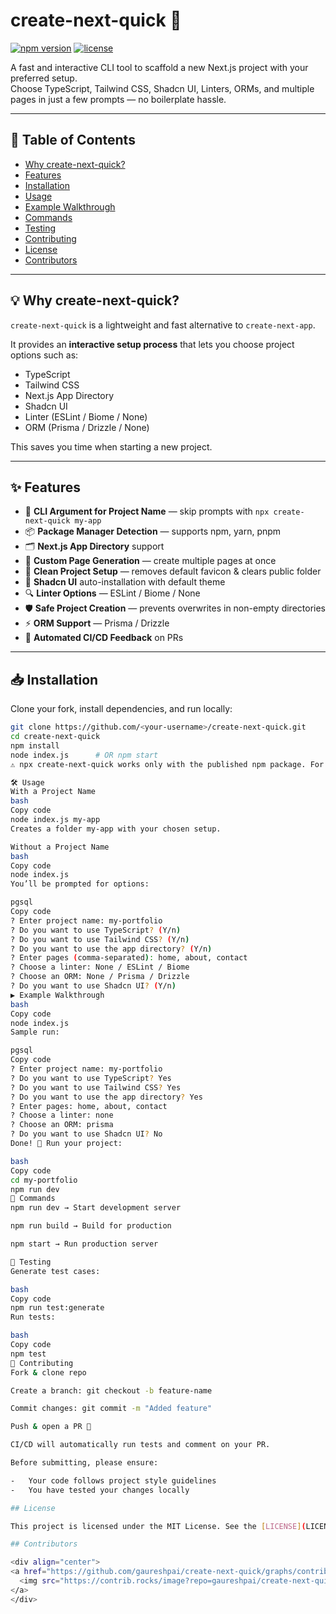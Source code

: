# create-next-quick 🚀

[![npm version](https://img.shields.io/npm/v/create-next-quick.svg)](https://www.npmjs.com/package/create-next-quick)
[![license](https://img.shields.io/github/license/gaureshpai/create-next-quick.svg)](./LICENSE)

A fast and interactive CLI tool to scaffold a new Next.js project with your preferred setup.  
Choose TypeScript, Tailwind CSS, Shadcn UI, Linters, ORMs, and multiple pages in just a few prompts — no boilerplate hassle.

---

## 📑 Table of Contents

- [Why create-next-quick?](#-why-create-next-quick)
- [Features](#-features)
- [Installation](#-installation)
- [Usage](#-usage)
- [Example Walkthrough](#-example-walkthrough)
- [Commands](#-commands)
- [Testing](#-testing)
- [Contributing](#-contributing)
- [License](#-license)
- [Contributors](#-contributors)

---

## 💡 Why create-next-quick?

`create-next-quick` is a lightweight and fast alternative to `create-next-app`.

It provides an **interactive setup process** that lets you choose project options such as:

- TypeScript
- Tailwind CSS
- Next.js App Directory
- Shadcn UI
- Linter (ESLint / Biome / None)
- ORM (Prisma / Drizzle / None)

This saves you time when starting a new project.

---

## ✨ Features

- 🎯 **CLI Argument for Project Name** — skip prompts with `npx create-next-quick my-app`
- 📦 **Package Manager Detection** — supports npm, yarn, pnpm
- 🗂️ **Next.js App Directory** support
- 📑 **Custom Page Generation** — create multiple pages at once
- 🧹 **Clean Project Setup** — removes default favicon & clears public folder
- 🎨 **Shadcn UI** auto-installation with default theme
- 🔍 **Linter Options** — ESLint / Biome / None
- 🛡 **Safe Project Creation** — prevents overwrites in non-empty directories
- ⚡ **ORM Support** — Prisma / Drizzle
- 🔄 **Automated CI/CD Feedback** on PRs

---

## 📥 Installation

Clone your fork, install dependencies, and run locally:

```bash
git clone https://github.com/<your-username>/create-next-quick.git
cd create-next-quick
npm install
node index.js      # OR npm start
⚠️ npx create-next-quick works only with the published npm package. For your fork, use the commands above.

🛠 Usage
With a Project Name
bash
Copy code
node index.js my-app
Creates a folder my-app with your chosen setup.

Without a Project Name
bash
Copy code
node index.js
You’ll be prompted for options:

pgsql
Copy code
? Enter project name: my-portfolio
? Do you want to use TypeScript? (Y/n)
? Do you want to use Tailwind CSS? (Y/n)
? Do you want to use the app directory? (Y/n)
? Enter pages (comma-separated): home, about, contact
? Choose a linter: None / ESLint / Biome
? Choose an ORM: None / Prisma / Drizzle
? Do you want to use Shadcn UI? (Y/n)
▶️ Example Walkthrough
bash
Copy code
node index.js
Sample run:

pgsql
Copy code
? Enter project name: my-portfolio
? Do you want to use TypeScript? Yes
? Do you want to use Tailwind CSS? Yes
? Do you want to use the app directory? Yes
? Enter pages: home, about, contact
? Choose a linter: none
? Choose an ORM: prisma
? Do you want to use Shadcn UI? No
Done! 🎉 Run your project:

bash
Copy code
cd my-portfolio
npm run dev
🔧 Commands
npm run dev → Start development server

npm run build → Build for production

npm start → Run production server

🧪 Testing
Generate test cases:

bash
Copy code
npm run test:generate
Run tests:

bash
Copy code
npm test
🤝 Contributing
Fork & clone repo

Create a branch: git checkout -b feature-name

Commit changes: git commit -m "Added feature"

Push & open a PR 🎯

CI/CD will automatically run tests and comment on your PR.

Before submitting, please ensure:

-   Your code follows project style guidelines
-   You have tested your changes locally

## License

This project is licensed under the MIT License. See the [LICENSE](LICENSE) file for details.

## Contributors

<div align="center">
<a href="https://github.com/gaureshpai/create-next-quick/graphs/contributors">
  <img src="https://contrib.rocks/image?repo=gaureshpai/create-next-quick" />
</a>
</div>
```
